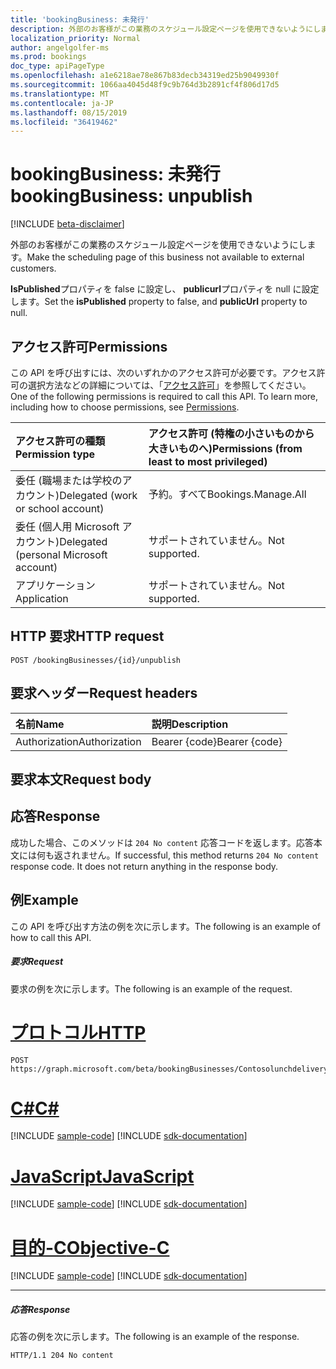 ```yaml
---
title: 'bookingBusiness: 未発行'
description: 外部のお客様がこの業務のスケジュール設定ページを使用できないようにします。
localization_priority: Normal
author: angelgolfer-ms
ms.prod: bookings
doc_type: apiPageType
ms.openlocfilehash: a1e6218ae78e867b83decb34319ed25b9049930f
ms.sourcegitcommit: 1066aa4045d48f9c9b764d3b2891cf4f806d17d5
ms.translationtype: MT
ms.contentlocale: ja-JP
ms.lasthandoff: 08/15/2019
ms.locfileid: "36419462"
---
```

# <a name="bookingbusiness-unpublish"></a><span data-ttu-id="79fca-103">bookingBusiness: 未発行</span><span class="sxs-lookup"><span data-stu-id="79fca-103">bookingBusiness: unpublish</span></span>

 [!INCLUDE [beta-disclaimer](../../includes/beta-disclaimer.md)]

<span data-ttu-id="79fca-104">外部のお客様がこの業務のスケジュール設定ページを使用できないようにします。</span><span class="sxs-lookup"><span data-stu-id="79fca-104">Make the scheduling page of this business not available to external customers.</span></span>

<span data-ttu-id="79fca-105">**IsPublished**プロパティを false に設定し、 **publicurl**プロパティを null に設定します。</span><span class="sxs-lookup"><span data-stu-id="79fca-105">Set the **isPublished** property to false, and **publicUrl** property to null.</span></span>

## <a name="permissions"></a><span data-ttu-id="79fca-106">アクセス許可</span><span class="sxs-lookup"><span data-stu-id="79fca-106">Permissions</span></span>
<span data-ttu-id="79fca-p101">この API を呼び出すには、次のいずれかのアクセス許可が必要です。アクセス許可の選択方法などの詳細については、「[アクセス許可](/graph/permissions-reference)」を参照してください。</span><span class="sxs-lookup"><span data-stu-id="79fca-p101">One of the following permissions is required to call this API. To learn more, including how to choose permissions, see [Permissions](/graph/permissions-reference).</span></span>

|<span data-ttu-id="79fca-109">アクセス許可の種類</span><span class="sxs-lookup"><span data-stu-id="79fca-109">Permission type</span></span>      | <span data-ttu-id="79fca-110">アクセス許可 (特権の小さいものから大きいものへ)</span><span class="sxs-lookup"><span data-stu-id="79fca-110">Permissions (from least to most privileged)</span></span>              |
|:--------------------|:---------------------------------------------------------|
|<span data-ttu-id="79fca-111">委任 (職場または学校のアカウント)</span><span class="sxs-lookup"><span data-stu-id="79fca-111">Delegated (work or school account)</span></span> |  <span data-ttu-id="79fca-112">予約。すべて</span><span class="sxs-lookup"><span data-stu-id="79fca-112">Bookings.Manage.All</span></span>   |
|<span data-ttu-id="79fca-113">委任 (個人用 Microsoft アカウント)</span><span class="sxs-lookup"><span data-stu-id="79fca-113">Delegated (personal Microsoft account)</span></span> | <span data-ttu-id="79fca-114">サポートされていません。</span><span class="sxs-lookup"><span data-stu-id="79fca-114">Not supported.</span></span>   |
|<span data-ttu-id="79fca-115">アプリケーション</span><span class="sxs-lookup"><span data-stu-id="79fca-115">Application</span></span> | <span data-ttu-id="79fca-116">サポートされていません。</span><span class="sxs-lookup"><span data-stu-id="79fca-116">Not supported.</span></span>  |

## <a name="http-request"></a><span data-ttu-id="79fca-117">HTTP 要求</span><span class="sxs-lookup"><span data-stu-id="79fca-117">HTTP request</span></span>
<!-- { "blockType": "ignored" } -->
```http
POST /bookingBusinesses/{id}/unpublish

```
## <a name="request-headers"></a><span data-ttu-id="79fca-118">要求ヘッダー</span><span class="sxs-lookup"><span data-stu-id="79fca-118">Request headers</span></span>
| <span data-ttu-id="79fca-119">名前</span><span class="sxs-lookup"><span data-stu-id="79fca-119">Name</span></span>       | <span data-ttu-id="79fca-120">説明</span><span class="sxs-lookup"><span data-stu-id="79fca-120">Description</span></span>|
|:---------------|:----------|
| <span data-ttu-id="79fca-121">Authorization</span><span class="sxs-lookup"><span data-stu-id="79fca-121">Authorization</span></span>  | <span data-ttu-id="79fca-122">Bearer {code}</span><span class="sxs-lookup"><span data-stu-id="79fca-122">Bearer {code}</span></span>|

## <a name="request-body"></a><span data-ttu-id="79fca-123">要求本文</span><span class="sxs-lookup"><span data-stu-id="79fca-123">Request body</span></span>

## <a name="response"></a><span data-ttu-id="79fca-124">応答</span><span class="sxs-lookup"><span data-stu-id="79fca-124">Response</span></span>
<span data-ttu-id="79fca-p102">成功した場合、このメソッドは `204 No content` 応答コードを返します。応答本文には何も返されません。</span><span class="sxs-lookup"><span data-stu-id="79fca-p102">If successful, this method returns `204 No content` response code. It does not return anything in the response body.</span></span>

## <a name="example"></a><span data-ttu-id="79fca-127">例</span><span class="sxs-lookup"><span data-stu-id="79fca-127">Example</span></span>
<span data-ttu-id="79fca-128">この API を呼び出す方法の例を次に示します。</span><span class="sxs-lookup"><span data-stu-id="79fca-128">The following is an example of how to call this API.</span></span>
##### <a name="request"></a><span data-ttu-id="79fca-129">要求</span><span class="sxs-lookup"><span data-stu-id="79fca-129">Request</span></span>
<span data-ttu-id="79fca-130">要求の例を次に示します。</span><span class="sxs-lookup"><span data-stu-id="79fca-130">The following is an example of the request.</span></span>

# <a name="httptabhttp"></a>[<span data-ttu-id="79fca-131">プロトコル</span><span class="sxs-lookup"><span data-stu-id="79fca-131">HTTP</span></span>](#tab/http)
<!-- {
  "blockType": "request",
  "name": "bookingbusiness_unpublish"
}-->
```http
POST https://graph.microsoft.com/beta/bookingBusinesses/Contosolunchdelivery@M365B489948.onmicrosoft.com/unpublish
```
# <a name="ctabcsharp"></a>[<span data-ttu-id="79fca-132">C#</span><span class="sxs-lookup"><span data-stu-id="79fca-132">C#</span></span>](#tab/csharp)
[!INCLUDE [sample-code](../includes/snippets/csharp/bookingbusiness-unpublish-csharp-snippets.md)]
[!INCLUDE [sdk-documentation](../includes/snippets/snippets-sdk-documentation-link.md)]

# <a name="javascripttabjavascript"></a>[<span data-ttu-id="79fca-133">JavaScript</span><span class="sxs-lookup"><span data-stu-id="79fca-133">JavaScript</span></span>](#tab/javascript)
[!INCLUDE [sample-code](../includes/snippets/javascript/bookingbusiness-unpublish-javascript-snippets.md)]
[!INCLUDE [sdk-documentation](../includes/snippets/snippets-sdk-documentation-link.md)]

# <a name="objective-ctabobjc"></a>[<span data-ttu-id="79fca-134">目的-C</span><span class="sxs-lookup"><span data-stu-id="79fca-134">Objective-C</span></span>](#tab/objc)
[!INCLUDE [sample-code](../includes/snippets/objc/bookingbusiness-unpublish-objc-snippets.md)]
[!INCLUDE [sdk-documentation](../includes/snippets/snippets-sdk-documentation-link.md)]

---


##### <a name="response"></a><span data-ttu-id="79fca-135">応答</span><span class="sxs-lookup"><span data-stu-id="79fca-135">Response</span></span>
<span data-ttu-id="79fca-136">応答の例を次に示します。</span><span class="sxs-lookup"><span data-stu-id="79fca-136">The following is an example of the response.</span></span>
<!-- {
  "blockType": "response",
  "truncated": true,
  "@odata.type": "microsoft.graph.None"
} -->
```http
HTTP/1.1 204 No content
```

<!-- uuid: 8fcb5dbc-d5aa-4681-8e31-b001d5168d79
2015-10-25 14:57:30 UTC -->
<!--
{
  "type": "#page.annotation",
  "description": "bookingBusiness: unpublish",
  "keywords": "",
  "section": "documentation",
  "tocPath": "",
  "suppressions": [
  ]
}
-->
